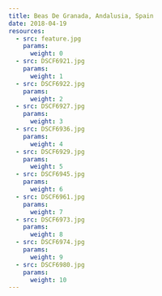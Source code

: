```yaml
---
title: Beas De Granada, Andalusia, Spain
date: 2018-04-19
resources:
  - src: feature.jpg
    params:
      weight: 0
  - src: DSCF6921.jpg
    params:
      weight: 1
  - src: DSCF6922.jpg
    params:
      weight: 2
  - src: DSCF6927.jpg
    params:
      weight: 3
  - src: DSCF6936.jpg
    params:
      weight: 4
  - src: DSCF6929.jpg
    params:
      weight: 5
  - src: DSCF6945.jpg
    params:
      weight: 6
  - src: DSCF6961.jpg
    params:
      weight: 7
  - src: DSCF6973.jpg
    params:
      weight: 8
  - src: DSCF6974.jpg
    params:
      weight: 9
  - src: DSCF6980.jpg
    params:
      weight: 10
---
```

